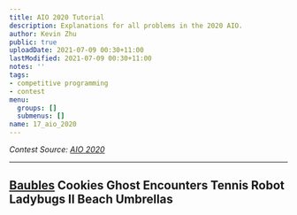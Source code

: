```yaml
---
title: AIO 2020 Tutorial
description: Explanations for all problems in the 2020 AIO.
author: Kevin Zhu
public: true
uploadDate: 2021-07-09 00:30+11:00
lastModified: 2021-07-09 00:30+11:00
notes: ''
tags:
- competitive programming
- contest
menu:
  groups: []
  submenus: []
name: 17_aio_2020
---
```


_Contest Source: [AIO 2020](https://orac2.info/hub/aio/)_

----------------------
[Baubles](02_baubles)
Cookies
Ghost Encounters
Tennis Robot
Ladybugs II
Beach Umbrellas
----------------------
